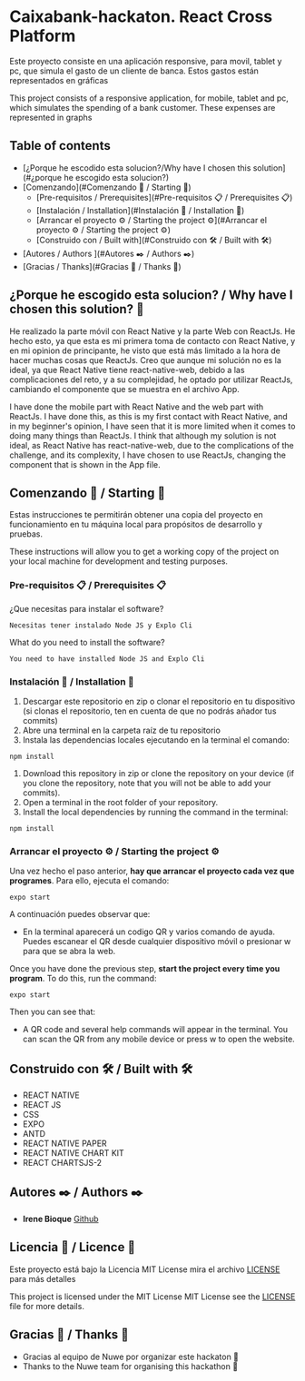# Caixabank-hackaton. React Cross Platform

Este proyecto consiste en una aplicación responsive, para movil, tablet y pc, que simula el gasto de un cliente de banca. Estos gastos están representados en gráficas

This project consists of a responsive application, for mobile, tablet and pc, which simulates the spending of a bank customer. These expenses are represented in graphs

## Table of contents

- [¿Porque he escodido esta solucion?/Why have I chosen this solution](#¿porque he escogido esta solucion?)
- [Comenzando](#Comenzando 🚀 / Starting 🚀)
   -  [Pre-requisitos / Prerequisites](#Pre-requisitos 📋 / Prerequisites 📋)
   -  [Instalación / Installation](#Instalación 🔧 / Installation 🔧)
   -  [Arrancar el proyecto ⚙️ / Starting the project ⚙️](#Arrancar el proyecto ⚙️ / Starting the project ⚙️)
   -  [Construido con / Built with](#Construido con 🛠️ / Built with 🛠️)
- [Autores / Authors ](#Autores ✒️ / Authors ✒️)
- [Gracias / Thanks](#Gracias 🎁 / Thanks 🎁)

## ¿Porque he escogido esta solucion? / Why have I chosen this solution? 🤔
He realizado la parte móvil con React Native y la parte Web con ReactJs. He hecho esto, ya que esta es mi primera toma de contacto con React Native, y en mi opinion de principante, he visto que está más limitado a la hora de hacer muchas cosas que ReactJs. Creo que aunque mi solución no es la ideal, ya que React Native tiene react-native-web, debido a las complicaciones del reto, y a su complejidad, he optado por utilizar ReactJs, cambiando el componente que se muestra en el archivo App. 

I have done the mobile part with React Native and the web part with ReactJs. I have done this, as this is my first contact with React Native, and in my beginner's opinion, I have seen that it is more limited when it comes to doing many things than ReactJs. I think that although my solution is not ideal, as React Native has react-native-web, due to the complications of the challenge, and its complexity, I have chosen to use ReactJs, changing the component that is shown in the App file. 


## Comenzando 🚀 / Starting 🚀

Estas instrucciones te permitirán obtener una copia del proyecto en funcionamiento en tu máquina local para propósitos de desarrollo y pruebas.

These instructions will allow you to get a working copy of the project on your local machine for development and testing purposes.

### Pre-requisitos 📋 / Prerequisites 📋

¿Que necesitas para instalar el software?

```
Necesitas tener instalado Node JS y Explo Cli
```

What do you need to install the software?

```
You need to have installed Node JS and Explo Cli
```

### Instalación 🔧 / Installation 🔧

1. Descargar este repositorio en zip o clonar el repositorio en tu dispositivo (si clonas el repositorio, ten en cuenta de que no podrás añador tus commits)
2. Abre una terminal en la carpeta raíz de tu repositorio
3. Instala las dependencias locales ejecutando en la terminal el comando:

```
npm install
```

1. Download this repository in zip or clone the repository on your device (if you clone the repository, note that you will not be able to add your commits).
2. Open a terminal in the root folder of your repository.
3. Install the local dependencies by running the command in the terminal:

```
npm install
```

### Arrancar el proyecto ⚙️ / Starting the project ⚙️

Una vez hecho el paso anterior, **hay que arrancar el proyecto cada vez que programes**. Para ello, ejecuta el comando:

```
expo start
```

A continuación puedes observar que:

- En la terminal aparecerá un codigo QR y varios comando de ayuda. Puedes escanear el QR desde cualquier dispositivo móvil o presionar w para que se abra la web. 

Once you have done the previous step, **start the project every time you program**. To do this, run the command:

```
expo start
```

Then you can see that:

- A QR code and several help commands will appear in the terminal. You can scan the QR from any mobile device or press w to open the website. 


## Construido con 🛠️ / Built with 🛠️

- REACT NATIVE
- REACT JS
- CSS
- EXPO
- ANTD
- REACT NATIVE PAPER
- REACT NATIVE CHART KIT
- REACT CHARTSJS-2


## Autores ✒️ / Authors ✒️

- **Irene Bioque** [Github](https://github.com/IreneBioque)

## Licencia 📄 / Licence 📄

Este proyecto está bajo la Licencia MIT License mira el archivo [LICENSE](LICENSE) para más detalles

This project is licensed under the MIT License MIT License see the [LICENSE](LICENSE) file for more details.

## Gracias 🎁 / Thanks 🎁

- Gracias al equipo de Nuwe por organizar este hackaton 🍺
- Thanks to the Nuwe team for organising this hackathon 🍺
